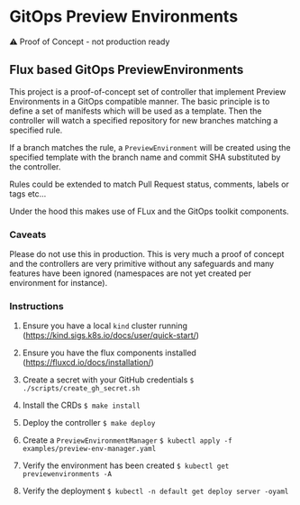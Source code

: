 # GitOps Preview Environments

⚠️ Proof of Concept - not production ready

## Flux based GitOps PreviewEnvironments

This project is a proof-of-concept set of controller that implement Preview Environments
in a GitOps compatible manner. The basic principle is to define a set of manifests
which will be used as a template. Then the controller will watch a specified repository for
new branches matching a specified rule.

If a branch matches the rule, a `PreviewEnvironment` will be created using the specified template
with the branch name and commit SHA substituted by the controller.

Rules could be extended to match Pull Request status, comments, labels or tags etc...

Under the hood this makes use of FLux and the GitOps toolkit components.

### Caveats
Please do not use this in production. This is very much a proof of concept and the
controllers are very primitive without any safeguards and many features have been ignored (namespaces are not yet created per environment for instance).

### Instructions

1. Ensure you have a local `kind` cluster running (https://kind.sigs.k8s.io/docs/user/quick-start/)

2. Ensure you have the flux components installed (https://fluxcd.io/docs/installation/)

3. Create a secret with your GitHub credentials `$ ./scripts/create_gh_secret.sh`

4. Install the CRDs `$ make install`

5. Deploy the controller `$ make deploy`

6. Create a `PreviewEnvironmentManager` `$ kubectl apply -f examples/preview-env-manager.yaml`

7. Verify the environment has been created `$ kubectl get previewenvironments -A`

8. Verify the deployment `$ kubectl -n default get deploy server -oyaml`

